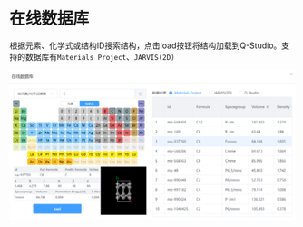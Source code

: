 # 在线数据库

根据元素、化学式或结构ID搜索结构，点击load按钮将结构加载到Q-Studio。支持的数据库有`Materials Project`、`JARVIS(2D)`

![数据库](.././nested/qstudio_online_database.png)
